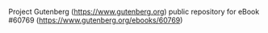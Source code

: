 Project Gutenberg (https://www.gutenberg.org) public repository for eBook #60769 (https://www.gutenberg.org/ebooks/60769)
